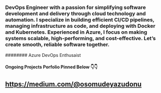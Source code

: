 ### DevOps Engineer with a passion for simplifying software development and delivery through cloud technology and automation. I specialize in building efficient CI/CD pipelines, managing infrastructure as code, and deploying with Docker and Kubernetes. Experienced in Azure, I focus on making systems scalable, high-performing, and cost-effective. Let’s create smooth, reliable software together.


######## Azure DevOps Enthusaist


#### Ongoing Projects Porfolio Pinned Below 👇👇

## https://medium.com/@osomudeyazudonu
